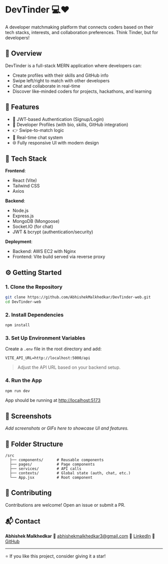 # DevTinder 💻❤️

A developer matchmaking platform that connects coders based on their tech stacks, interests, and collaboration preferences. Think Tinder, but for developers!

## 🚀 Overview

DevTinder is a full-stack MERN application where developers can:

* Create profiles with their skills and GitHub info
* Swipe left/right to match with other developers
* Chat and collaborate in real-time
* Discover like-minded coders for projects, hackathons, and learning

## 🌟 Features

* 🔐 JWT-based Authentication (Signup/Login)
* 👤 Developer Profiles (with bio, skills, GitHub integration)
* 👉 Swipe-to-match logic
* 💬 Real-time chat system
* 🌐 Fully responsive UI with modern design

## 💠 Tech Stack

**Frontend**:

* React (Vite)
* Tailwind CSS
* Axios

**Backend**:

* Node.js
* Express.js
* MongoDB (Mongoose)
* Socket.IO (for chat)
* JWT & bcrypt (authentication/security)

**Deployment**:

* Backend: AWS EC2 with Nginx
* Frontend: Vite build served via reverse proxy

## ⚙️ Getting Started

### 1. Clone the Repository

```bash
git clone https://github.com/AbhishekMalkhedkar/DevTinder-web.git
cd DevTinder-web
```

### 2. Install Dependencies

```bash
npm install
```

### 3. Set Up Environment Variables

Create a `.env` file in the root directory and add:

```
VITE_API_URL=http://localhost:5000/api
```

> Adjust the API URL based on your backend setup.

### 4. Run the App

```bash
npm run dev
```

App should be running at [http://localhost:5173](http://localhost:5173)

## 📸 Screenshots

*Add screenshots or GIFs here to showcase UI and features.*

## 📂 Folder Structure

```
/src
  ├── components/      # Reusable components
  ├── pages/           # Page components
  ├── services/        # API calls
  ├── contexts/        # Global state (auth, chat, etc.)
  └── App.jsx          # Root component
```

## 🤝 Contributing

Contributions are welcome! Open an issue or submit a PR.

## 📬 Contact

**Abhishek Malkhedkar**
📧 [abhishekmalkhedkar3@gmail.com](mailto:abhishekmalkhedkar3@gmail.com)
🔗 [LinkedIn](https://www.linkedin.com/in/abhishek-malkhedkar-3b9664238)
🐙 [GitHub](https://github.com/AbhishekMalkhedkar)

---

⭐ If you like this project, consider giving it a star!
